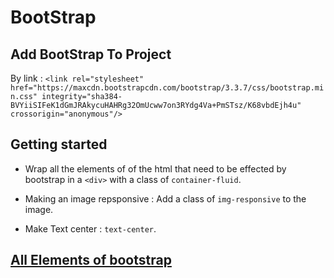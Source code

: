 # BootStrap

## Add BootStrap To Project

By link : `<link rel="stylesheet" href="https://maxcdn.bootstrapcdn.com/bootstrap/3.3.7/css/bootstrap.min.css" integrity="sha384-BVYiiSIFeK1dGmJRAkycuHAHRg32OmUcww7on3RYdg4Va+PmSTsz/K68vbdEjh4u" crossorigin="anonymous"/>`

## Getting started

* Wrap all the elements of of the html that need to be effected by bootstrap in a `<div>` with a class of `container-fluid`.

* Making an image repsponsive : Add a class of `img-responsive` to the image.

* Make Text center : `text-center`.

## [All Elements of bootstrap](https://getbootstrap.com/docs/4.5/getting-started/introduction/)
